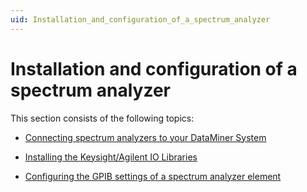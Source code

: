 ```yaml
---
uid: Installation_and_configuration_of_a_spectrum_analyzer
---
```


# Installation and configuration of a spectrum analyzer

This section consists of the following topics:

- [Connecting spectrum analyzers to your DataMiner System](xref:Connecting_spectrum_analyzers_to_your_DataMiner_System)

- [Installing the Keysight/Agilent IO Libraries](xref:Installing_the_Keysight_Agilent_IO_Libraries#installing-the-keysightagilent-io-libraries)

- [Configuring the GPIB settings of a spectrum analyzer element](xref:Configuring_the_GPIB_settings_of_a_spectrum_analyzer_element)
